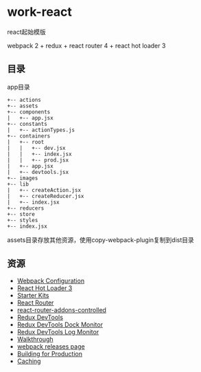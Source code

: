 # work-react

react起始模版

webpack 2 + redux + react router 4 + react hot loader 3

## 目录
app目录

~~~
+-- actions
+-- assets
+-- components
|   +-- app.jsx
+-- constants
|   +-- actionTypes.js
+-- containers
|   +-- root
|   |   +-- dev.jsx
|   |   +-- index.jsx
|   |   +-- prod.jsx
|   +-- app.jsx
|   +-- devtools.jsx
+-- images
+-- lib
|   +-- createAction.jsx
|   +-- createReducer.jsx
|   +-- index.jsx
+-- reducers
+-- store
+-- styles
+-- index.jsx
~~~
assets目录存放其他资源，使用copy-webpack-plugin复制到dist目录

## 资源
+ [Webpack Configuration](https://webpack.js.org/configuration/ "Webpack Configuration")
+ [React Hot Loader 3](https://github.com/gaearon/react-hot-loader/tree/next "React Hot Loader 3")
+ [Starter Kits](https://github.com/gaearon/react-hot-loader/tree/master/docs#starter-kits "Starter Kits")
+ [React Router](https://github.com/ReactTraining/react-router/tree/v4 "React Router")
+ [react-router-addons-controlled](https://github.com/ReactTraining/react-router-addons-controlled "react-router-addons-controlled")
+ [Redux DevTools](https://github.com/gaearon/redux-devtools "Redux DevTools")
+ [Redux DevTools Dock Monitor](https://github.com/gaearon/redux-devtools-dock-monitor "Redux DevTools Dock Monitor")
+ [Redux DevTools Log Monitor](https://github.com/gaearon/redux-devtools-log-monitor "Redux DevTools Log Monitor")
+ [Walkthrough](https://github.com/gaearon/redux-devtools/blob/master/docs/Walkthrough.md "Walkthrough")
+ [webpack releases page](https://github.com/webpack/webpack/releases "webpack releases page")
+ [Building for Production](https://webpack.js.org/guides/production-build/ "Building for Production")
+ [Caching](https://webpack.js.org/guides/caching/ "Caching")
